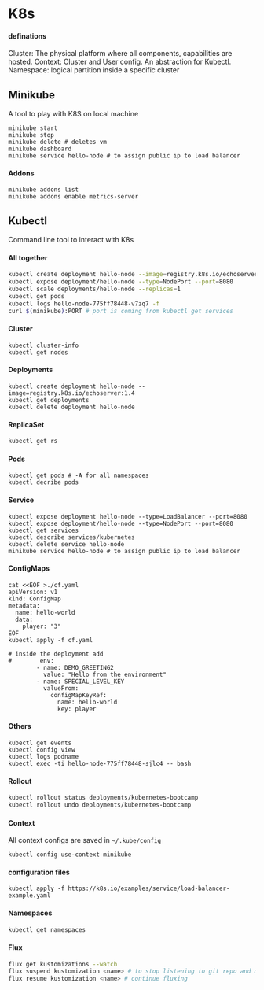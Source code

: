 # K8s

#### definations
Cluster: The physical platform where all  components, capabilities are hosted.
Context: Cluster and User config. An abstraction for Kubectl.
Namespace: logical partition inside a specific cluster

## Minikube
A tool to play with K8S on local machine
```shell
minikube start
minikube stop
minikube delete # deletes vm
minikube dashboard
minikube service hello-node # to assign public ip to load balancer
```

#### Addons
```shell
minikube addons list
minikube addons enable metrics-server
```


## Kubectl
Command line tool to interact with K8s
#### All together
```bash
kubectl create deployment hello-node --image=registry.k8s.io/echoserver:1.4
kubectl expose deployment/hello-node --type=NodePort --port=8080
kubectl scale deployments/hello-node --replicas=1
kubectl get pods
kubectl logs hello-node-775ff78448-v7zq7 -f
curl $(minikube):PORT # port is coming from kubectl get services
```

#### Cluster
```shell
kubectl cluster-info
kubectl get nodes
```

#### Deployments
```shell
kubectl create deployment hello-node --image=registry.k8s.io/echoserver:1.4
kubectl get deployments
kubectl delete deployment hello-node
```

#### ReplicaSet
```bash
kubectl get rs
```

#### Pods
```shell
kubectl get pods # -A for all namespaces
kubectl decribe pods
```

#### Service
```shell
kubectl expose deployment hello-node --type=LoadBalancer --port=8080
kubectl expose deployment/hello-node --type=NodePort --port=8080
kubectl get services
kubectl describe services/kubernetes
kubectl delete service hello-node
minikube service hello-node # to assign public ip to load balancer
```

#### ConfigMaps
```shell
cat <<EOF >./cf.yaml
apiVersion: v1
kind: ConfigMap
metadata:                 
  name: hello-world      
  data:                    
    player: "3"
EOF
kubectl apply -f cf.yaml

# inside the deployment add
#        env:
        - name: DEMO_GREETING2
          value: "Hello from the environment"
        - name: SPECIAL_LEVEL_KEY
          valueFrom:
            configMapKeyRef:
              name: hello-world
              key: player

```

#### Others
```shell
kubectl get events
kubectl config view
kubectl logs podname
kubectl exec -ti hello-node-775ff78448-sjlc4 -- bash
```

#### Rollout
```bash
kubectl rollout status deployments/kubernetes-bootcamp
kubectl rollout undo deployments/kubernetes-bootcamp
```

#### Context
All context configs are saved in `~/.kube/config`
```shell
kubectl config use-context minikube
```

#### configuration files
```shell
kubectl apply -f https://k8s.io/examples/service/load-balancer-example.yaml
```


#### Namespaces
```bash
kubectl get namespaces
```


#### Flux
```bash
flux get kustomizations --watch
flux suspend kustomization <name> # to stop listening to git repo and made changes
flux resume kustomization <name> # continue fluxing
```

